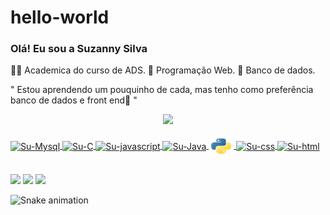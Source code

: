 # hello-world
### Olá! Eu sou a Suzanny Silva
👩‍💻 Academica do curso de ADS.
🔮 Programação Web.
🎲 Banco de dados.

" Estou aprendendo um pouquinho de cada, mas tenho como preferência banco de dados e front end💟 "

<div align="center">
  <a href="https://github.com/suzannysilva">
  <img height="185em" src="https://github-readme-stats.vercel.app/api?username=suzannysilva&show_icons=true&theme=dracula&include_all_commits=true&count_private=true"/>
</div>
<div style="display: inline_block"><br>
  <img align="center" alt="Su-Mysql" height="30" width="40" src="https://cdn.jsdelivr.net/gh/devicons/devicon/icons/mysql/mysql-original-wordmark.svg">
  <img align="center" alt="Su-C" height="30" width="40" src="https://cdn.jsdelivr.net/gh/devicons/devicon/icons/c/c-original.svg">
  <img align="center" alt="Su-javascript" height="30" width="40" src="https://cdn.worldvectorlogo.com/logos/logo-javascript.svg">
  <img align="center" alt="Su-Java" height="30" width="40" src="https://cdn.jsdelivr.net/gh/devicons/devicon/icons/java/java-original-wordmark.svg">
  <img align="center" alt="Su-Python" height="30" width="40" src="https://raw.githubusercontent.com/devicons/devicon/master/icons/python/python-original.svg">
  <img align="center" alt="Su-css" height="30" width="40" src= "https://cdn.worldvectorlogo.com/logos/css-3.svg">
  <img align="center" alt="Su-html" height="30" width="40" src= "https://cdn.worldvectorlogo.com/logos/html-1.svg ">

</div>
  
  ##
 
<div> 
  <a href="https://www.instagram.com/usuzanny/"><img src="https://img.shields.io/badge/-Instagram-%23E4405F?style=for-the-badge&logo=instagram&logoColor=white" target="_blank"></a> 
  <a href = "mailto:suzanny1500@gmail.com"><img src="https://img.shields.io/badge/-Gmail-%23333?style=for-the-badge&logo=gmail&logoColor=white" target="_blank"></a>
  <a href="https://www.linkedin.com/in/suzannysilva/" target="_blank"><img src="https://img.shields.io/badge/-LinkedIn-%230077B5?style=for-the-badge&logo=linkedin&logoColor=white" target="_blank"></a>
  
   ![Snake animation](https://github.com/suzannysilva/suzannysilva/blob/cdf94a9e677764e7adc786da4dbed788e1b6ace2/github-contribution-grid-snake.svg)
 
</div>
